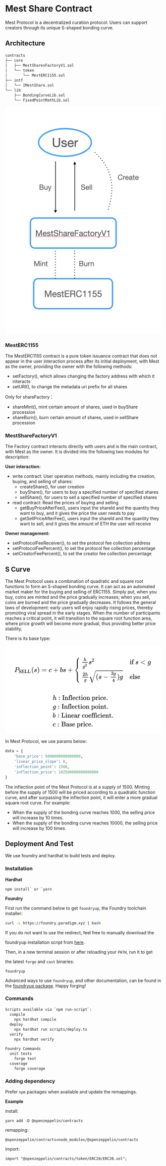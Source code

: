 # Mest Share Contract

Mest Protocol is a decentralized curation protocol. Users can support creators through its unique S-shaped bonding curve.

## Architecture

```
contracts
├── core
│   ├── MestSharesFactoryV1.sol
│   └── token
│       └── MestERC1155.sol
├── intf
│   └── IMestShare.sol
└── lib
    ├── BondingCurveLib.sol
    └── FixedPointMathLib.sol
```





![contract-structure](/readmeImg/contract-structure.png)

### MestERC1155

The MestERC1155 contract is a pure token issuance contract that does not appear in the user interaction process after its initial deployment, with Mest as the owner, providing the owner with the following methods:

- setFactory(), which allows changing the factory address with which it interacts
- setURI(), to change the metadata uri prefix for all shares

Only for shareFactory：

* shareMint(), mint certain amount of shares, used in buyShare procession
* shareBurn(), burn certain amount of shares, used in sellShare procession



### MestShareFactoryV1

The Factory contract interacts directly with users and is the main contract, with Mest as the owner. It is divided into the following two modules for description:

**User interaction:**

- write contract: User operation methods, mainly including the creation, buying, and selling of shares:
  - createShare(), for user creation
  - buyShare(), for users to buy a specified number of specified shares
  - sellShare(), for users to sell a specified number of specified shares
- read contract: Read the prices of buying and selling
  - getBuyPriceAfterFee(), users input the shareId and the quantity they want to buy, and it gives the price the user needs to pay
  - getSellPriceAfterFee(), users input the shareId and the quantity they want to sell, and it gives the amount of ETH the user will receive

**Owner management:**

- setProtocolFeeReceiver(), to set the protocol fee collection address
- setProtocolFeePercent(), to set the protocol fee collection percentage
- setCreatorFeePercent(), to set the creator fee collection percentage



## S Curve

The Mest Protocol uses a combination of quadratic and square root functions to form an S-shaped bonding curve. It can act as an automated market maker for the buying and selling of ERC1155. Simply put, when you buy, coins are minted and the price gradually increases; when you sell, coins are burned and the price gradually decreases. It follows the general laws of development: early users will enjoy rapidly rising prices, thereby promoting viral spread in the early stages. When the number of participants reaches a critical point, it will transition to the square root function area, where price growth will become more gradual, thus providing better price stability.

There is its base type:

![img](/readmeImg/s-curve.png)

In Mest Protocol, we use params below:

```python
data = {
    'base_price': 5000000000000000,
    'linear_price_slope': 0,
    'inflection_point': 1500, 
    'inflection_price': 102500000000000000
}
```

The inflection point of the Mest Protocol is at a supply of 1500. Minting before the supply of 1500 will be priced according to a quadratic function curve, and after surpassing the inflection point, it will enter a more gradual square root curve. For example:

- When the supply of the bonding curve reaches 1000, the selling price will increase by 10 times.
- When the supply of the bonding curve reaches 10000, the selling price will increase by 100 times.



## Deployment And Test

We use foundry and hardhat to build tests and deploy.

### Installation

**Hardhat**

```
npm install` or `yarn
```

**Foundry**

First run the command below to get `foundryup`, the Foundry toolchain installer:

```sh
curl -L https://foundry.paradigm.xyz | bash
```

If you do not want to use the redirect, feel free to manually download the

foundryup installation script from [here](https://raw.githubusercontent.com/gakonst/foundry/master/foundryup/install).

Then, in a new terminal session or after reloading your `PATH`, run it to get

the latest `forge` and `cast` binaries:

```
foundryup
```

Advanced ways to use `foundryup`, and other documentation, can be found in the [foundryup package](./foundryup/README.md). Happy forging!

### Commands

```
Scripts available via `npm run-script`:
  compile
    npx hardhat compile
  deploy
    npx hardhat run scripts/deploy.ts
  verify
    npx hardhat verify
```

```
Foundry Commands
  unit tests
    forge test
  coverage
    forge coverage
```

### Adding dependency

Prefer `npm` packages when available and update the remappings.

**Example**

install:

```
yarn add -D @openzeppelin/contracts
```

remapping:

```
@openzeppelin/contracts=node_modules/@openzeppelin/contracts
```

import:

```
import "@openzeppelin/contracts/token/ERC20/ERC20.sol";
```

